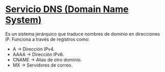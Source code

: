 # [Servicio DNS (Domain Name System)]()

Es un sistema jerárquico que traduce nombres de dominio en direcciones IP. Funciona a través de registros como:

- A → Dirección IPv4.
- AAAA → Dirección IPv6.
- CNAME → Alias de otro dominio.
- MX → Servidores de correo.
